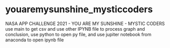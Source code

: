 # youaremysunshine_mysticcoders
NASA APP CHALLENGE 2021 - YOU ARE MY SUNSHINE - MYSTIC CODERS
use main to get csv and use other IPYNB file to process graph and conclusion,
use python to open py file, and use jupiter notebook from anaconda to open ipynb file
